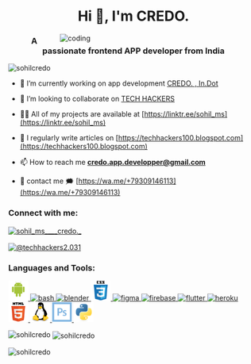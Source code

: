 <h1 align="center">Hi 👋, I'm CREDO.</h1>

<img align="right" alt="coding" width="400" src="https://i.imgur.com/car2196.mp4">

<h3 align="center">A passionate frontend APP developer from India</h3>

<p align="left"> <img src="https://komarev.com/ghpvc/?username=sohilcredo&label=Profile%20views&color=0e75b6&style=flat" alt="sohilcredo" /> </p>

- 🔭 I’m currently working on app development [CREDO. , In.Dot](https://linktr.ee/sohil_ms)

- 👯 I’m looking to collaborate on [TECH HACKERS](https://techhackers100.blogspot.com)

- 👨‍💻 All of my projects are available at [https://linktr.ee/sohil_ms](https://linktr.ee/sohil_ms)

- 📝 I regularly write articles on [https://techhackers100.blogspot.com](https://techhackers100.blogspot.com)

- 📫 How to reach me **credo.app.developper@gmail.com**

- 📄 contact me 🗯️ [https://wa.me/+79309146113](https://wa.me/+79309146113)

<h3 align="left">Connect with me:</h3>

<p align="left">

<a href="https://instagram.com/sohil_ms____credo._" target="blank"><img align="center" src="https://raw.githubusercontent.com/rahuldkjain/github-profile-readme-generator/master/src/images/icons/Social/instagram.svg" alt="sohil_ms____credo._" height="30" width="40" /></a>

<a href="https://www.youtube.com/c/@techhackers2.031" target="blank"><img align="center" src="https://raw.githubusercontent.com/rahuldkjain/github-profile-readme-generator/master/src/images/icons/Social/youtube.svg" alt="@techhackers2.031" height="30" width="40" /></a>

</p>

<h3 align="left">Languages and Tools:</h3>

<p align="left"> <a href="https://developer.android.com" target="_blank" rel="noreferrer"> <img src="https://raw.githubusercontent.com/devicons/devicon/master/icons/android/android-original-wordmark.svg" alt="android" width="40" height="40"/> </a> <a href="https://www.gnu.org/software/bash/" target="_blank" rel="noreferrer"> <img src="https://www.vectorlogo.zone/logos/gnu_bash/gnu_bash-icon.svg" alt="bash" width="40" height="40"/> </a> <a href="https://www.blender.org/" target="_blank" rel="noreferrer"> <img src="https://download.blender.org/branding/community/blender_community_badge_white.svg" alt="blender" width="40" height="40"/> </a> <a href="https://www.w3schools.com/css/" target="_blank" rel="noreferrer"> <img src="https://raw.githubusercontent.com/devicons/devicon/master/icons/css3/css3-original-wordmark.svg" alt="css3" width="40" height="40"/> </a> <a href="https://www.figma.com/" target="_blank" rel="noreferrer"> <img src="https://www.vectorlogo.zone/logos/figma/figma-icon.svg" alt="figma" width="40" height="40"/> </a> <a href="https://firebase.google.com/" target="_blank" rel="noreferrer"> <img src="https://www.vectorlogo.zone/logos/firebase/firebase-icon.svg" alt="firebase" width="40" height="40"/> </a> <a href="https://flutter.dev" target="_blank" rel="noreferrer"> <img src="https://www.vectorlogo.zone/logos/flutterio/flutterio-icon.svg" alt="flutter" width="40" height="40"/> </a> <a href="https://heroku.com" target="_blank" rel="noreferrer"> <img src="https://www.vectorlogo.zone/logos/heroku/heroku-icon.svg" alt="heroku" width="40" height="40"/> </a> <a href="https://www.w3.org/html/" target="_blank" rel="noreferrer"> <img src="https://raw.githubusercontent.com/devicons/devicon/master/icons/html5/html5-original-wordmark.svg" alt="html5" width="40" height="40"/> </a> <a href="https://www.linux.org/" target="_blank" rel="noreferrer"> <img src="https://raw.githubusercontent.com/devicons/devicon/master/icons/linux/linux-original.svg" alt="linux" width="40" height="40"/> </a> <a href="https://www.photoshop.com/en" target="_blank" rel="noreferrer"> <img src="https://raw.githubusercontent.com/devicons/devicon/master/icons/photoshop/photoshop-line.svg" alt="photoshop" width="40" height="40"/> </a> <a href="https://www.python.org" target="_blank" rel="noreferrer"> <img src="https://raw.githubusercontent.com/devicons/devicon/master/icons/python/python-original.svg" alt="python" width="40" height="40"/> </a> </p>

<p><img align="left" src="https://github-readme-stats.vercel.app/api/top-langs?username=sohilcredo&show_icons=true&locale=en&layout=compact" alt="sohilcredo" /></p>

<p>&nbsp;<img align="center" src="https://github-readme-stats.vercel.app/api?username=sohilcredo&show_icons=true&locale=en" alt="sohilcredo" /></p>

<p><img align="center" src="https://github-readme-streak-stats.herokuapp.com/?user=sohilcredo&" alt="sohilcredo" /></p>
